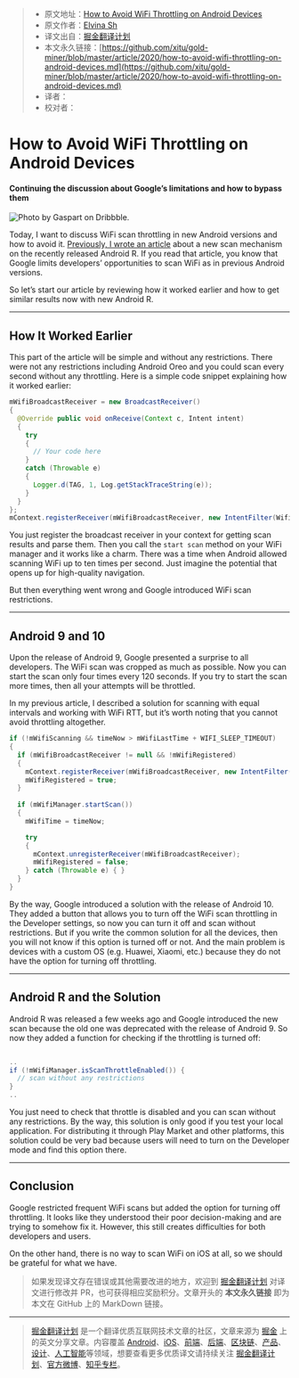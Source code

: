 > * 原文地址：[How to Avoid WiFi Throttling on Android Devices](https://medium.com/better-programming/how-to-avoid-wifi-throttling-on-android-devices-494a0cc29dd8)
> * 原文作者：[Elvina Sh](https://medium.com/@navigine)
> * 译文出自：[掘金翻译计划](https://github.com/xitu/gold-miner)
> * 本文永久链接：[https://github.com/xitu/gold-miner/blob/master/article/2020/how-to-avoid-wifi-throttling-on-android-devices.md](https://github.com/xitu/gold-miner/blob/master/article/2020/how-to-avoid-wifi-throttling-on-android-devices.md)
> * 译者：
> * 校对者：

# How to Avoid WiFi Throttling on Android Devices

#### Continuing the discussion about Google’s limitations and how to bypass them

![Photo by [Gaspart](https://dribbble.com/Gaspart) on [Dribbble](https://dribbble.com/).](https://cdn-images-1.medium.com/max/3200/0*LvG0BzxbMunbCN3Z.png)

Today, I want to discuss WiFi scan throttling in new Android versions and how to avoid it. [Previously, I wrote an article](https://proandroiddev.com/android-wifi-scanning-frustrations-799d1d942aea) about a new scan mechanism on the recently released Android R. If you read that article, you know that Google limits developers’ opportunities to scan WiFi as in previous Android versions.

So let’s start our article by reviewing how it worked earlier and how to get similar results now with new Android R.

---

## How It Worked Earlier

This part of the article will be simple and without any restrictions. There were not any restrictions including Android Oreo and you could scan every second without any throttling. Here is a simple code snippet explaining how it worked earlier:

```Java
mWifiBroadcastReceiver = new BroadcastReceiver()
{
  @Override public void onReceive(Context c, Intent intent)
  {
    try
    {
      // Your code here
    }
    catch (Throwable e)
    {
      Logger.d(TAG, 1, Log.getStackTraceString(e));
    }
  }
};
mContext.registerReceiver(mWifiBroadcastReceiver, new IntentFilter(WifiManager.SCAN_RESULTS_AVAILABLE_ACTION));
```

You just register the broadcast receiver in your context for getting scan results and parse them. Then you call the `start scan` method on your WiFi manager and it works like a charm. There was a time when Android allowed scanning WiFi up to ten times per second. Just imagine the potential that opens up for high-quality navigation.

But then everything went wrong and Google introduced WiFi scan restrictions.

---

## Android 9 and 10

Upon the release of Android 9, Google presented a surprise to all developers. The WiFi scan was cropped as much as possible. Now you can start the scan only four times every 120 seconds. If you try to start the scan more times, then all your attempts will be throttled.

In my previous article, I described a solution for scanning with equal intervals and working with WiFi RTT, but it’s worth noting that you cannot avoid throttling altogether.

```Java
if (!mWifiScanning && timeNow > mWifiLastTime + WIFI_SLEEP_TIMEOUT)
{
  if (mWifiBroadcastReceiver != null && !mWifiRegistered)
  {
    mContext.registerReceiver(mWifiBroadcastReceiver, new IntentFilter(WifiManager.SCAN_RESULTS_AVAILABLE_ACTION));
    mWifiRegistered = true;
  }
  
  if (mWifiManager.startScan()) 
  {
    mWifiTime = timeNow;

    try 
    { 
      mContext.unregisterReceiver(mWifiBroadcastReceiver);
      mWifiRegistered = false;
    } catch (Throwable e) { }
  }
}
```

By the way, Google introduced a solution with the release of Android 10. They added a button that allows you to turn off the WiFi scan throttling in the Developer settings, so now you can turn it off and scan without restrictions. But if you write the common solution for all the devices, then you will not know if this option is turned off or not. And the main problem is devices with a custom OS (e.g. Huawei, Xiaomi, etc.) because they do not have the option for turning off throttling.

---

## Android R and the Solution

Android R was released a few weeks ago and Google introduced the new scan because the old one was deprecated with the release of Android 9. So now they added a function for checking if the throttling is turned off:

```Java

..
if (!mWifiManager.isScanThrottleEnabled()) {
  // scan without any restrictions
}
..

```

You just need to check that throttle is disabled and you can scan without any restrictions. By the way, this solution is only good if you test your local application. For distributing it through Play Market and other platforms, this solution could be very bad because users will need to turn on the Developer mode and find this option there.

---

## Conclusion

Google restricted frequent WiFi scans but added the option for turning off throttling. It looks like they understood their poor decision-making and are trying to somehow fix it. However, this still creates difficulties for both developers and users.

On the other hand, there is no way to scan WiFi on iOS at all, so we should be grateful for what we have.

> 如果发现译文存在错误或其他需要改进的地方，欢迎到 [掘金翻译计划](https://github.com/xitu/gold-miner) 对译文进行修改并 PR，也可获得相应奖励积分。文章开头的 **本文永久链接** 即为本文在 GitHub 上的 MarkDown 链接。

---

> [掘金翻译计划](https://github.com/xitu/gold-miner) 是一个翻译优质互联网技术文章的社区，文章来源为 [掘金](https://juejin.im) 上的英文分享文章。内容覆盖 [Android](https://github.com/xitu/gold-miner#android)、[iOS](https://github.com/xitu/gold-miner#ios)、[前端](https://github.com/xitu/gold-miner#前端)、[后端](https://github.com/xitu/gold-miner#后端)、[区块链](https://github.com/xitu/gold-miner#区块链)、[产品](https://github.com/xitu/gold-miner#产品)、[设计](https://github.com/xitu/gold-miner#设计)、[人工智能](https://github.com/xitu/gold-miner#人工智能)等领域，想要查看更多优质译文请持续关注 [掘金翻译计划](https://github.com/xitu/gold-miner)、[官方微博](http://weibo.com/juejinfanyi)、[知乎专栏](https://zhuanlan.zhihu.com/juejinfanyi)。
